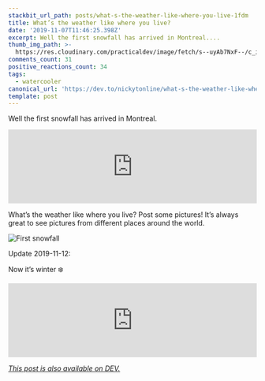 ```yaml
---
stackbit_url_path: posts/what-s-the-weather-like-where-you-live-1fdm
title: What’s the weather like where you live?
date: '2019-11-07T11:46:25.398Z'
excerpt: Well the first snowfall has arrived in Montreal....
thumb_img_path: >-
  https://res.cloudinary.com/practicaldev/image/fetch/s--uyAb7NxF--/c_imagga_scale,f_auto,fl_progressive,h_420,q_auto,w_1000/https://thepracticaldev.s3.amazonaws.com/i/v2623s7c2d4gdtsusnnc.jpeg
comments_count: 31
positive_reactions_count: 34
tags:
  - watercooler
canonical_url: 'https://dev.to/nickytonline/what-s-the-weather-like-where-you-live-1fdm'
template: post
---
```

Well the first snowfall has arrived in Montreal.


<iframe class="liquidTag" src="https://dev.to/embed/twitter?args=1192405769368588288" style="border: 0; width: 100%;"></iframe>


What’s the weather like where you live? Post some pictures! It’s always great to see pictures from different places around the world.

![First snowfall](https://thepracticaldev.s3.amazonaws.com/i/p8jhu6l2msykhk1l79xh.jpeg)

Update 2019-11-12:

Now it’s winter ❄️


<iframe class="liquidTag" src="https://dev.to/embed/instagram?args=B4ybkf7pI9O" style="border: 0; width: 100%;"></iframe>


*[This post is also available on DEV.](https://dev.to/nickytonline/what-s-the-weather-like-where-you-live-1fdm)*


<script>
const parent = document.getElementsByTagName('head')[0];
const script = document.createElement('script');
script.type = 'text/javascript';
script.src = 'https://cdnjs.cloudflare.com/ajax/libs/iframe-resizer/4.1.1/iframeResizer.min.js';
script.charset = 'utf-8';
script.onload = function() {
    window.iFrameResize({}, '.liquidTag');
};
parent.appendChild(script);
</script>    
